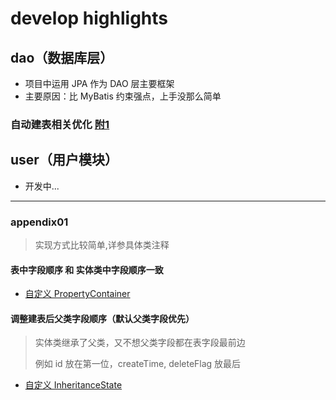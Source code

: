 # develop highlights

## dao（数据库层）
- 项目中运用 JPA 作为 DAO 层主要框架
- 主要原因：比 MyBatis 约束强点，上手没那么简单
### 自动建表相关优化 [附1](#appendix01)

## user（用户模块）
- 开发中...


---
### appendix01
> 实现方式比较简单,详参具体类注释

#### 表中字段顺序 和 实体类中字段顺序一致
  - [自定义 PropertyContainer](../../mall-common/src/main/java/org/hibernate/cfg/PropertyContainer.java)

#### 调整建表后父类字段顺序（默认父类字段优先）
> 实体类继承了父类，又不想父类字段都在表字段最前边
>
> 例如 id 放在第一位，createTime, deleteFlag 放最后
  - [自定义 InheritanceState](../../mall-common/src/main/java/org/hibernate/cfg/InheritanceState.java)

